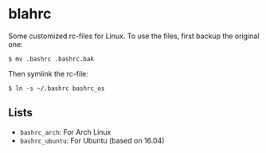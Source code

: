 # blahrc
Some customized rc-files for Linux. To use the files, first backup the original one:

```
$ mv .bashrc .bashrc.bak
```

Then symlink the rc-file:

```
$ ln -s ~/.bashrc bashrc_os
```

## Lists
- `bashrc_arch`: For Arch Linux
- `bashrc_ubuntu`: For Ubuntu (based on 16.04)
